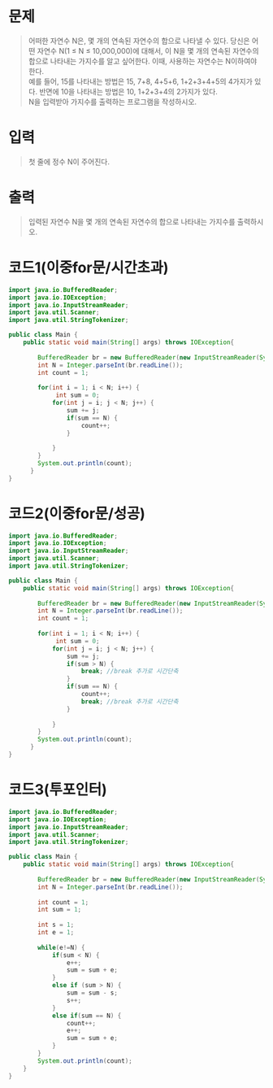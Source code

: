 # 문제
> 어떠한 자연수 N은, 몇 개의 연속된 자연수의 합으로 나타낼 수 있다. 당신은 어떤 자연수 N(1 ≤ N ≤ 10,000,000)에 대해서, 이 N을 몇 개의 연속된 자연수의 합으로 나타내는 가지수를 알고 싶어한다. 이때, 사용하는 자연수는 N이하여야 한다.
</br>예를 들어, 15를 나타내는 방법은 15, 7+8, 4+5+6, 1+2+3+4+5의 4가지가 있다. 반면에 10을 나타내는 방법은 10, 1+2+3+4의 2가지가 있다.
</br>N을 입력받아 가지수를 출력하는 프로그램을 작성하시오.

# 입력
> 첫 줄에 정수 N이 주어진다.

# 출력
> 입력된 자연수 N을 몇 개의 연속된 자연수의 합으로 나타내는 가지수를 출력하시오.

# 코드1(이중for문/시간초과)
```java
import java.io.BufferedReader;
import java.io.IOException;
import java.io.InputStreamReader;
import java.util.Scanner;
import java.util.StringTokenizer;

public class Main {
    public static void main(String[] args) throws IOException{
    	
    	BufferedReader br = new BufferedReader(new InputStreamReader(System.in));
        int N = Integer.parseInt(br.readLine());
        int count = 1;
        
        for(int i = 1; i < N; i++) {
        	 int sum = 0;
        	for(int j = i; j < N; j++) {
        		sum += j;
        		if(sum == N) {
        			count++;
        		}
        		
        	}
        }
     	System.out.println(count);
      }
}
```
# 코드2(이중for문/성공)
```java
import java.io.BufferedReader;
import java.io.IOException;
import java.io.InputStreamReader;
import java.util.Scanner;
import java.util.StringTokenizer;

public class Main {
    public static void main(String[] args) throws IOException{
    	
    	BufferedReader br = new BufferedReader(new InputStreamReader(System.in));
        int N = Integer.parseInt(br.readLine());
        int count = 1;
        
        for(int i = 1; i < N; i++) {
        	 int sum = 0;
        	for(int j = i; j < N; j++) {
        		sum += j;
        		if(sum > N) {
        			break; //break 추가로 시간단축
        		}
        		if(sum == N) {
        			count++;
        			break; //break 추가로 시간단축
        		}
        		
        	}
        }
     	System.out.println(count);
      }
}
```
# 코드3(투포인터)
```java
import java.io.BufferedReader;
import java.io.IOException;
import java.io.InputStreamReader;
import java.util.Scanner;
import java.util.StringTokenizer;

public class Main {
    public static void main(String[] args) throws IOException{
    	
    	BufferedReader br = new BufferedReader(new InputStreamReader(System.in));
        int N = Integer.parseInt(br.readLine());
        
        int count = 1;
        int sum = 1;
        
        int s = 1;
        int e = 1;
        
        while(e!=N) {
        	if(sum < N) {
        		e++;
        		sum = sum + e;
        	}
        	else if (sum > N) {
        		sum = sum - s;
        		s++;
        	}
        	else if(sum == N) {
        		count++;
        		e++;
        		sum = sum + e;
            }
        }
        System.out.println(count);
    }
}
```
